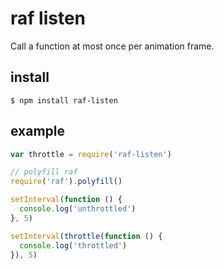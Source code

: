 # raf listen

Call a function at most once per animation frame.


## install

    $ npm install raf-listen

## example

```js
var throttle = require('raf-listen')

// polyfill raf
require('raf').polyfill()

setInterval(function () {
  console.log('unthrottled')
}, 5)

setInterval(throttle(function () {
  console.log('throttled')
}), 5)
```
